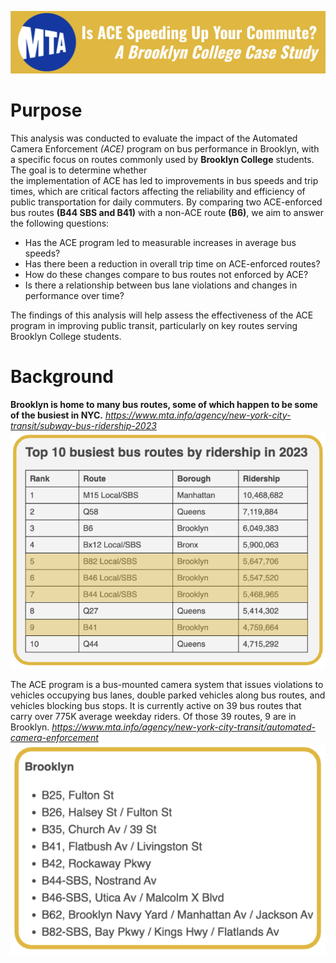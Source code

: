 ![Project Header](/images/mm_header.png)

# Purpose

This analysis was conducted to evaluate the impact of the Automated Camera Enforcement *(ACE)* program on bus performance 
in Brooklyn, with a specific focus on routes commonly used by **Brooklyn College** students. The goal is to determine whether  
the implementation of ACE has led to improvements in bus speeds and trip times, which are critical factors affecting the 
reliability and efficiency of public transportation for daily commuters.
By comparing two ACE-enforced bus routes **(B44 SBS and B41)** with a non-ACE route **(B6)**, we aim to answer the following questions:  
- Has the ACE program led to measurable increases in average bus speeds?
- Has there been a reduction in overall trip time on ACE-enforced routes?
- How do these changes compare to bus routes not enforced by ACE?
- Is there a relationship between bus lane violations and changes in performance over time?


The findings of this analysis will help assess the effectiveness of the ACE program in improving public transit, particularly on key routes
serving Brooklyn College students.

# Background
**Brooklyn is home to many bus routes, some of which happen to be some of the busiest in NYC.**
*https://www.mta.info/agency/new-york-city-transit/subway-bus-ridership-2023*
![Table showing busiest bus routes](/images/busy.png)

The ACE program is a bus-mounted camera system that issues violations to vehicles occupying bus lanes, double parked vehicles along bus routes, and vehicles blocking bus stops. It is currently active on 39 bus routes that carry over 775K average weekday riders. Of those 39 routes, 9 are in Brooklyn. 
*https://www.mta.info/agency/new-york-city-transit/automated-camera-enforcement*
![List showing ACE routes in Brooklyn](/images/ace_bk.png)
